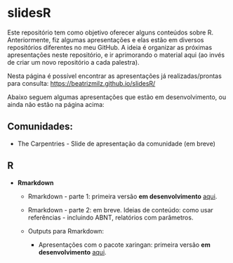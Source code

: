 # slidesR

Este repositório tem como objetivo oferecer alguns conteúdos sobre R. Anteriormente, fiz algumas apresentações e elas estão em diversos repositórios diferentes no meu GitHub. A ideia é organizar as próximas apresentações neste repositório, e ir aprimorando o material aqui (ao invés de criar um novo repositório a cada palestra).

Nesta página é possível encontrar as apresentações já realizadas/prontas para consulta: https://beatrizmilz.github.io/slidesR/

Abaixo seguem algumas apresentações que estão em desenvolvimento, ou ainda não estão na página acima:

## Comunidades:

 
  - The Carpentries - Slide de apresentação da comunidade (em breve)
  
## R
  
 
  - __Rmarkdown__

    - Rmarkdown - parte 1: primeira versão __em desenvolvimento__ [aqui](https://beatrizmilz.github.io/slidesR/rmarkdown/index.html).
    
    - Rmarkdown - parte 2: em breve. Ideias de conteúdo: como usar referências - incluindo ABNT, relatórios com parâmetros. 
    
    - Outputs para Rmarkdown:
    
      -  Apresentações com o pacote xaringan: primeira versão __em desenvolvimento__ [aqui](https://beatrizmilz.github.io/slidesR/xaringan/index.html).
    

    

